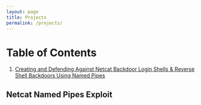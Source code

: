 ```yaml
---
layout: page
title: Projects
permalink: /projects/
---
```

# Table of Contents

1. [Creating and Defending Against Netcat Backdoor Login Shells & Reverse Shell Backdoors Using Named Pipes](##netcat-named-pipes-exploit)


## Netcat Named Pipes Exploit


